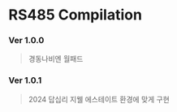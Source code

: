RS485 Compilation
=================
### Ver 1.0.0
> 경동나비엔 월패드
### Ver 1.0.1
> 2024 답십리 지웰 에스테이트 환경에 맞게 구현

